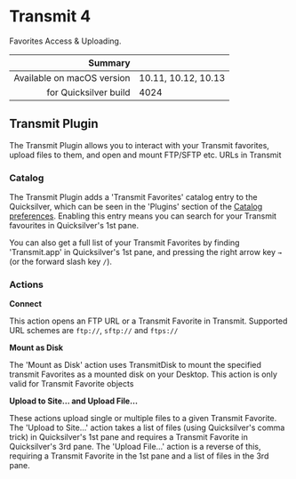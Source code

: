 # Transmit 4

Favorites Access & Uploading.

 Summary                    | &nbsp; 
---------------------------:|:--------------------
 Available on macOS version | 10.11, 10.12, 10.13
      for Quicksilver build | 4024


## Transmit Plugin

The Transmit Plugin allows you to interact with your Transmit favorites,
upload files to them, and open and mount FTP/SFTP etc. URLs in Transmit

### Catalog

The Transmit Plugin adds a 'Transmit Favorites' catalog entry to the
Quicksilver, which can be seen in the 'Plugins' section of the [Catalog
preferences](qs://preferences#QSCatalogPrefPane). Enabling this entry means
you can search for your Transmit favourites in Quicksilver's 1st pane.

You can also get a full list of your Transmit Favorites by finding
'Transmit.app' in Quicksilver's 1st pane, and pressing the right arrow key `→`
(or the forward slash key `/`).

### Actions

**Connect**

This action opens an FTP URL or a Transmit Favorite in Transmit. Supported URL
schemes are `ftp://`, `sftp://` and `ftps://`

**Mount as Disk**

The 'Mount as Disk' action uses TransmitDisk to mount the specified transmit
Favorites as a mounted disk on your Desktop. This action is only valid for
Transmit Favorite objects

**Upload to Site… and Upload File…**

These actions upload single or multiple files to a given Transmit Favorite.
The 'Upload to Site…' action takes a list of files (using Quicksilver's comma
trick) in Quicksilver's 1st pane and requires a Transmit Favorite in
Quicksilver's 3rd pane. The 'Upload File…' action is a reverse of this,
requiring a Transmit Favorite in the 1st pane and a list of files in the 3rd
pane.